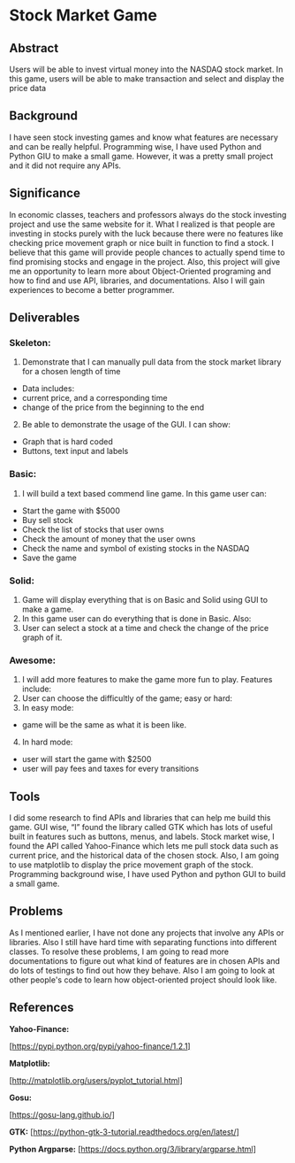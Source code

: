 # Stock Market Game

## Abstract

Users will be able to invest virtual money into the NASDAQ stock market. In this game, users will be able to make transaction and select and display the price data

## Background

I have seen stock investing games and know what features are necessary and can be really helpful. Programming wise, I have used Python and Python GIU to make a small game. However, it was a pretty small project and it did not require any APIs. 

## Significance

In economic classes, teachers and professors always do the stock investing project and use the same website for it. What I realized is that people are investing in stocks purely with the luck because there were no features like checking price movement graph or nice built in function to find a stock. I believe that this game will provide people chances to actually spend time to find promising stocks and engage in the project. Also, this project will give me an opportunity to learn more about Object-Oriented programing and how to find and use API, libraries, and documentations. Also I will gain experiences to become a better programmer.

## Deliverables

### Skeleton:
1. Demonstrate that I can manually pull data from the stock market library for a chosen length of time
+ Data includes:
+ current price, and a corresponding time
+ change of the price from the beginning to the end

2. Be able to demonstrate the usage of the GUI. I can show:
+ Graph that is hard coded
+ Buttons, text input and labels

### Basic:
1. I will build a text based commend line game. In this game user can:
+ Start the game with $5000
+ Buy sell stock
+ Check the list of stocks that user owns
+ Check the amount of money that the user owns
+ Check the name and symbol of existing stocks in the NASDAQ
+ Save the game

### Solid:
1. Game will display everything that is on Basic and Solid using GUI to make a game. 
2. In this game user can do everything that is done in Basic. Also:
3. User can select a stock at a time and check the change of the price graph of it.

### Awesome:
1. I will add more features to make the game more fun to play. Features include:
2. User can choose the difficultly of the game; easy or hard:
3. In easy mode:
+ game will be the same as what it is been like.
4. In hard mode: 
+ user will start the game with $2500
+ user will pay fees and taxes for every transitions	

## Tools

I did some research to find APIs and libraries that can help me build this game. GUI wise, “I” found the library called GTK which has lots of useful built in features such as buttons, menus, and labels. Stock market wise, I found the API called Yahoo-Finance which lets me pull stock data such as current price, and the historical data of the chosen stock. Also, I am going to use matplotlib to display the price movement graph of the stock. Programming background wise, I have used Python and python GUI to build a small game.

## Problems

As I mentioned earlier, I have not done any projects that involve any APIs or libraries. Also I still have hard time with separating functions into different classes. To resolve these problems, I am going to read more documentations to figure out what kind of features are in chosen APIs and do lots of testings to find out how they behave. Also I am going to look at other people's code to learn how object-oriented project should look like.

## References

**Yahoo-Finance:**

[https://pypi.python.org/pypi/yahoo-finance/1.2.1]

**Matplotlib:**

[http://matplotlib.org/users/pyplot_tutorial.html]

**Gosu:**

[https://gosu-lang.github.io/]

**GTK:**
[https://python-gtk-3-tutorial.readthedocs.org/en/latest/]

**Python Argparse:**
[https://docs.python.org/3/library/argparse.html]
